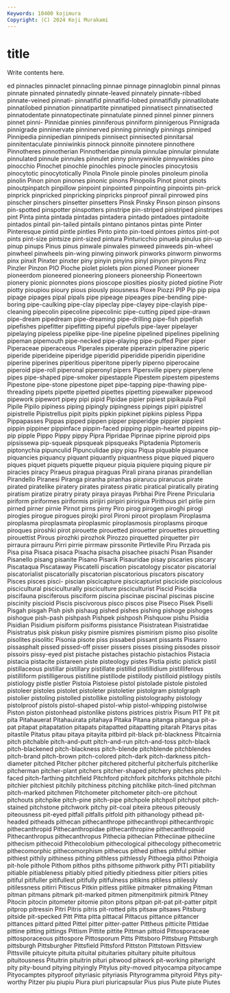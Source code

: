 ```yaml
---
Keywords: 10400 kojimura
Copyright: (C) 2024 Koji Murakami
---
```


# title

Write contents here.



ed pinnacles pinnaclet pinnacling pinnae
pinnage pinnaglobin pinnal pinnas pinnate pinnated pinnatedly pinnate-leaved pinnately pinnate-ribbed
pinnate-veined pinnati- pinnatifid pinnatifid-lobed pinnatifidly pinnatilobate pinnatilobed pinnation pinnatipartite pinnatiped
pinnatisect pinnatisected pinnatodentate pinnatopectinate pinnatulate pinned pinnel pinner pinners pinnet
pinni- Pinnidae pinnies pinniferous pinniform pinnigerous Pinnigrada pinnigrade pinninervate pinninerved
pinning pinningly pinnings pinniped Pinnipedia pinnipedian pinnipeds pinnisect pinnisected pinnitarsal
pinnitentaculate pinniwinkis pinnock pinnoite pinnotere pinnothere Pinnotheres pinnotherian Pinnotheridae pinnula
pinnulae pinnular pinnulate pinnulated pinnule pinnules pinnulet pinny pinnywinkle pinnywinkles
pino pinocchio Pinochet pinochle pinochles pinocle pinocles pinocytosis pinocytotic pinocytotically
Pinola Pinole pinole pinoles pinoleum pinolia pinolin Pinon pinon pinones
pinonic pinons Pinopolis Pinot pinot pinots pinoutpinpatch pinpillow pinpoint pinpointed
pinpointing pinpoints pin-prick pinprick pinpricked pinpricking pinpricks pinproof pinrail pinrowed
pins pinscher pinschers pinsetter pinsetters Pinsk Pinsky Pinson pinson pinsons
pin-spotted pinspotter pinspotters pinstripe pin-striped pinstriped pinstripes pint Pinta pinta
pintada pintadas pintadera pintado pintadoes pintadoite pintados pintail pin-tailed pintails
pintano pintanos pintas pinte Pinter Pinteresque pintid pintle pintles Pinto
pinto pin-toed pintoes pintos pint-pot pints pint-size pintsize pint-sized pintura
Pinturicchio pinuela pinulus pin-up pinup pinups Pinus pinus pinwale pinwales
pinweed pinweeds pin-wheel pinwheel pinwheels pin-wing pinwing pinwork pinworks pinworm
pinworms pinx pinxit Pinxter pinxter piny pinyin pinyins pinyl pinyon
pinyons Pinz Pinzler Pinzon PIO Pioche piolet piolets pion pioned
Pioneer pioneer pioneerdom pioneered pioneering pioneers pioneership Pioneertown pionery pionic
pionnotes pions pioscope piosities piosity pioted piotine Piotr piotty pioupiou
pioury pious piously piousness Pioxe Piozzi PIP Pip pip pipa
pipage pipages pipal pipals pipe pipeage pipeages pipe-bending pipe-boring pipe-caulking
pipe-clay pipeclay pipe-clayey pipe-clayish pipe-cleaning pipecolin pipecoline pipecolinic pipe-cutting piped
pipe-drawn pipe-dream pipedream pipe-dreaming pipe-drilling pipe-fish pipefish pipefishes pipefitter pipefitting
pipeful pipefuls pipe-layer pipelayer pipelaying pipeless pipelike pipe-line pipeline pipelined
pipelines pipelining pipeman pipemouth pipe-necked pipe-playing pipe-puffed Piper piper Piperaceae
piperaceous Piperales piperate piperazin piperazine piperic piperide piperideine piperidge piperidid
piperidide piperidin piperidine piperine piperines piperitious piperitone piperly piperno piperocaine
piperoid pipe-roll piperonal piperonyl pipers Pipersville pipery piperylene pipes pipe-shaped
pipe-smoker pipestapple Pipestem pipestem pipestems Pipestone pipe-stone pipestone pipet pipe-tapping
pipe-thawing pipe-threading pipets pipette pipetted pipettes pipetting pipewalker pipewood pipework
pipewort pipey pipi pipid Pipidae pipier pipiest pipikaula Pipil Pipile
Pipilo pipiness piping pipingly pipingness pipings pipiri pipistrel pipistrelle Pipistrellus
pipit pipits pipkin pipkinet pipkins pipless Pippa Pippapasses Pippas pipped
pippen pipper pipperidge pippier pippiest pippin pippiner pippinface pippin-faced pipping
pippin-hearted pippins pip-pip pipple Pippo Pippy pippy Pipra Pipridae Piprinae
piprine piproid pips pipsissewa pip-squeak pipsqueak pipsqueaks Piptadenia Piptomeris piptonychia
pipunculid Pipunculidae pipy piqu Piqua piquable piquance piquancies piquancy piquant
piquantly piquantness pique piqued piquero piques piquet piquets piquette piqueur
piquia piquiere piquing piqure pir piracies piracy Piraeus piragua piraguas
Pirali pirana piranas pirandellian Pirandello Piranesi Piranga piranha piranhas pirarucu
pirarucus pirate pirated piratelike piratery pirates piratess piratic piratical piratically
pirating piratism piratize piratry piraty piraya pirayas Pirbhai Pire Pirene
Piricularia piriform piriformes piriformis pirijiri piripiri piririgua Pirithous pirl pirlie
pirn pirned pirner pirnie Pirnot pirns pirny Piro pirog pirogen
piroghi pirogi pirogies pirogue pirogues pirojki pirol Pironi piroot piroplasm
Piroplasma piroplasma piroplasmata piroplasmic piroplasmosis piroplasms piroque piroques piroshki pirot
pirouette pirouetted pirouetter pirouettes pirouetting pirouettist Pirous pirozhki pirozhok Pirozzo
pirquetted pirquetter pirr pirraura pirrauru Pirri pirrie pirrmaw pirssonite Pirtleville
Piru Pirzada pis Pisa pisa Pisaca pisaca Pisacha pisacha pisachee
pisachi Pisan Pisander Pisanello pisang pisanite Pisano Pisarik Pisauridae pisay
piscaries piscary Piscataqua Piscataway Piscatelli piscation piscatology piscator piscatorial piscatorialist
piscatorially piscatorian piscatorious piscators piscatory Pisces pisces pisci- piscian piscicapture
piscicapturist piscicide piscicolous piscicultural pisciculturally pisciculture pisciculturist Piscid Piscidia piscifauna
pisciferous pisciform piscina piscinae piscinal piscinas piscine piscinity piscioid Piscis
piscivorous pisco piscos pise Piseco Pisek Piselli Pisgah pisgah Pish
pish pishaug pished pishes pishing pishoge pishoges pishogue pish-pash pishpash
Pishpek pishposh Pishquow pishu Pisidia Pisidian Pisidium pisiform pisiforms pisistance
Pisistratean Pisistratidae Pisistratus pisk piskun pisky pismire pismires pismirism pismo
piso pisolite pisolites pisolitic Pisonia pisote piss pissabed pissant pissants
Pissarro pissasphalt pissed pissed-off pisser pissers pisses pissing pissodes pissoir
pissoirs pissy-eyed pist pistache pistaches pistachio pistachios Pistacia pistacia pistacite
pistareen piste pisteology pistes Pistia pistic pistick pistil pistillaceous pistillar
pistillary pistillate pistillid pistillidium pistilliferous pistilliform pistilligerous pistilline pistillode pistillody
pistilloid pistilogy pistils pistiology pistle pistler Pistoia Pistoiese pistol pistolade
pistole pistoled pistoleer pistoles pistolet pistoleter pistoletier pistolgram pistolgraph pistolier
pistoling pistolled pistollike pistolling pistolography pistology pistolproof pistols pistol-shaped pistol-whip
pistol-whipping pistolwise Piston piston pistonhead pistonlike pistons pistrices pistrix Pisum
PIT Pit pit pita Pitahauerat Pitahauirata pitahaya Pitaka Pitana pitanga
pitangua pit-a-pat pitapat pitapatation pitapats pitapatted pitapatting pitarah Pitarys pitas
pitastile Pitatus pitau pitaya pitayita pitbird pit-black pit-blackness Pitcairnia pitch
pitchable pitch-and-putt pitch-and-run pitch-and-toss pitch-black pitch-blackened pitch-blackness pitch-blende pitchblende pitchblendes
pitch-brand pitch-brown pitch-colored pitch-dark pitch-darkness pitch-diameter pitched Pitcher pitcher pitchered
pitcherful pitcherfuls pitcherlike pitcherman pitcher-plant pitchers pitcher-shaped pitchery pitches pitch-faced
pitch-farthing pitchfield Pitchford pitchfork pitchforks pitchhole pitchi pitchier pitchiest pitchily
pitchiness pitching pitchlike pitch-lined pitchman pitch-marked pitchmen Pitchometer pitchometer pitch-ore
pitchout pitchouts pitchpike pitch-pine pitch-pipe pitchpole pitchpoll pitchpot pitch-stained pitchstone
pitchwork pitchy pit-coal piteira piteous piteously piteousness pit-eyed pitfall pitfalls
pitfold pith pithanology pithead pit-headed pitheads pithecan pithecanthrope pithecanthropi pithecanthropic
pithecanthropid Pithecanthropidae pithecanthropine pithecanthropoid Pithecanthropus pithecanthropus Pithecia pithecian Pitheciinae pitheciine
pithecism pithecoid Pithecolobium pithecological pithecology pithecometric pithecomorphic pithecomorphism pithecus pithed
pithes pithful pithier pithiest pithily pithiness pithing pithless pithlessly Pithoegia
pithoi Pithoigia pit-hole pithole Pithom pithos piths pithsome pithwork pithy
PITI pitiability pitiable pitiableness pitiably pitied pitiedly pitiedness pitier pitiers
pities pitiful pitifuller pitifullest pitifully pitifulness pitikins pitiless pitilessly pitilessness
pitirri Pitiscus Pitkin pitless pitlike pitmaker pitmaking Pitman pitman pitmans
pitmark pit-marked pitmen pitmenpitmirk pitmirk Pitney Pitocin pitocin pitometer pitomie
piton pitons pitpan pit-pat pit-patter pitpit pitprop pitressin Pitri Pitris
pitris pit-rotted pits pitsaw pitsaws Pitsburg pitside pit-specked Pitt Pitta
pitta pittacal Pittacus pittance pittancer pittances pittard pitted Pittel pitter
pitter-patter Pittheus pitticite Pittidae pittine pitting pittings Pittism Pittite pittite
Pittman pittoid Pittosporaceae pittosporaceous pittospore Pittosporum Pitts Pittsboro Pittsburg Pittsburgh
pittsburgh Pittsburgher Pittsfield Pittsford Pittston Pittstown Pittsview Pittsville pituicyte pituita
pituital pituitaries pituitary pituite pituitous pituitousness Pituitrin pituitrin pituri pitwood
pitwork pit-working pitwright pity pity-bound pitying pityingly Pitylus pity-moved pityocampa
pityocampe Pityocamptes pityproof pityriasic pityriasis Pityrogramma pityroid Pitys pity-worthy Pitzer
piu piupiu Piura piuri piuricapsular Pius pius Piute piute Piutes
